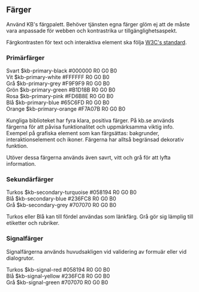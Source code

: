 ## Färger

Använd KB's färgpalett. Behöver tjänsten egna färger glöm ej att de måste vara anpassade för webben och kontrastrika ur tillgänglighetsaspekt.

Färgkontrasten för text och interaktiva element ska följa [W3C's standard](#).

### Primärfärger

<div class="example-block bg-light">
    <div class="row">
        <div class="example-color col-xl-6">
            <div class="example-color-circle bg-kb-primary-black ratio ratio-1x1"></div>
            <div class="example-color-description">
                <span>Svart</span>
                <span>$kb-primary-black</span>
                <span>#000000</span>
                <span>R0 G0 B0</span>
            </div>
        </div>
        <div class="example-color col-xl-6">
            <div class="example-color-circle bg-kb-primary-white border ratio ratio-1x1"></div>
            <div class="example-color-description">
                <span>Vit</span>
                <span>$kb-primary-white</span>
                <span>#FFFFFF</span>
                <span>R0 G0 B0</span>
            </div>
        </div>
    </div>
    <div class="row">
        <div class="example-color col-xl-6">
            <div class="example-color-circle bg-kb-primary-grey ratio ratio-1x1"></div>
            <div class="example-color-description">
                <span>Grå</span>
                <span>$kb-primary-grey</span>
                <span>#F9F9F9</span>
                <span>R0 G0 B0</span>
            </div>
        </div>
    </div>
    <div class="row">
        <div class="example-color col-xl-6">
            <div class="example-color-circle bg-kb-primary-green ratio ratio-1x1"></div>
            <div class="example-color-description">
                <span>Grön</span>
                <span>$kb-primary-green</span>
                <span>#B1D18B</span>
                <span>R0 G0 B0</span>
            </div>
        </div>
        <div class="example-color col-xl-6">
            <div class="example-color-circle bg-kb-primary-pink ratio ratio-1x1"></div>
            <div class="example-color-description">
                <span>Rosa</span>
                <span>$kb-primary-pink</span>
                <span>#FD6B8E</span>
                <span>R0 G0 B0</span>
            </div>
        </div>
    </div>
    <div class="row">
        <div class="example-color col-xl-6">
            <div class="example-color-circle bg-kb-primary-blue ratio ratio-1x1"></div>
            <div class="example-color-description">
                <span>Blå</span>
                <span>$kb-primary-blue</span>
                <span>#65C6FD</span>
                <span>R0 G0 B0</span>
            </div>
        </div>
        <div class="example-color col-xl-6">
            <div class="example-color-circle bg-kb-primary-orange ratio ratio-1x1"></div>
            <div class="example-color-description">
                <span>Orange</span>
                <span>$kb-primary-orange</span>
                <span>#F7A07B</span>
                <span>R0 G0 B0</span>
            </div>
        </div>
    </div>
</div>

Kungliga biblioteket har fyra klara, positiva färger. På kb.se används färgerna för att påvisa funktionalitet och uppmärksamma viktig info. Exempel på grafiska element som kan färgsättas: bakgrunder, interaktionselement och ikoner. Färgerna har alltså begränsad dekorativ funktion.

Utöver dessa färgerna används även savrt, vitt och grå för att lyfta information.


### Sekundärfärger

<div class="example-block bg-light">
    <div class="row">
        <div class="example-color col-xl-6">
            <div class="example-color-circle bg-kb-secondary-turquoise ratio ratio-1x1"></div>
            <div class="example-color-description">
                <span>Turkos</span>
                <span>$kb-secondary-turquoise</span>
                <span>#058194</span>
                <span>R0 G0 B0</span>
            </div>
        </div>
        <div class="example-color col-xl-6">
            <div class="example-color-circle bg-kb-secondary-blue ratio ratio-1x1"></div>
            <div class="example-color-description">
                <span>Blå</span>
                <span>$kb-secondary-blue</span>
                <span>#236FC8</span>
                <span>R0 G0 B0</span>
            </div>
        </div>
    </div>
    <div class="row">
        <div class="example-color col-xl-6">
            <div class="example-color-circle bg-kb-secondary-grey ratio ratio-1x1"></div>
            <div class="example-color-description">
                <span>Grå</span>
                <span>$kb-secondary-grey</span>
                <span>#707070</span>
                <span>R0 G0 B0</span>
            </div>
        </div>
    </div>
</div>

Turkos eller Blå kan till fördel användas som länkfärg. Grå gör sig lämplig till etiketter och rubriker.

### Signalfärger

Signalfärgerna används huvudsakligen vid validering av formuär eller vid dialogrutor.

<div class="example-block bg-light">
    <div class="row">
        <div class="example-color col-xl-6">
            <div class="example-color-circle bg-kb-signal-red ratio ratio-1x1"></div>
            <div class="example-color-description">
                <span>Turkos</span>
                <span>$kb-signal-red</span>
                <span>#058194</span>
                <span>R0 G0 B0</span>
            </div>
        </div>
        <div class="example-color col-xl-6">
            <div class="example-color-circle bg-kb-signal-yellow ratio ratio-1x1"></div>
            <div class="example-color-description">
                <span>Blå</span>
                <span>$kb-signal-yellow</span>
                <span>#236FC8</span>
                <span>R0 G0 B0</span>
            </div>
        </div>
    </div>
    <div class="row">
        <div class="example-color col-xl-6">
            <div class="example-color-circle bg-kb-signal-green ratio ratio-1x1"></div>
            <div class="example-color-description">
                <span>Grå</span>
                <span>$kb-signal-green</span>
                <span>#707070</span>
                <span>R0 G0 B0</span>
            </div>
        </div>
    </div>
</div>